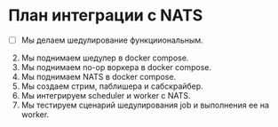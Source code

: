 # План интеграции с NATS
- [ ] Мы делаем шедулирование функцииональным.
2. Мы поднимаем шедулер в docker compose.
3. Мы поднимаем no-op воркера в docker compose.
4. Мы поднимаем NATS в docker compose.
5. Мы создаем стрим, паблишера и сабскрайбер.
6. Мы интегрируем scheduler и worker с NATS.
7. Мы тестируем сценарий шедулирования job и выполнения ее на worker.